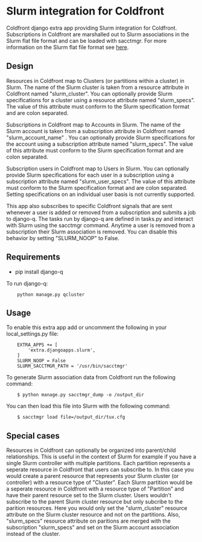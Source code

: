 # Slurm integration for Coldfront

Coldfront django extra app providing Slurm integration for Coldfront.
Subscriptions in Coldfront are marshalled out to Slurm associations in the
Slurm flat file format and can be loaded with sacctmgr. For more information on
the Slurm flat file format see [here](https://slurm.schedmd.com/sacctmgr.html).

## Design

Resources in Coldfront map to Clusters (or partitions within a cluster) in
Slurm. The name of the Slurm cluster is taken from a resource attribute in
Coldfront named "slurm\_cluster".  You can optionally provide Slurm
specifications for a cluster using a resource attribute named "slurm\_specs".
The value of this attribute must conform to the Slurm specification format and
are colon separated.

Subscriptions in Coldfront map to Accounts in Slurm. The name of the Slurm
account is taken from a subscription attribute in Coldfront named
"slurm\_account\_name" . You can optionally provide Slurm specifications for
the account using a subscription attribute named "slurm\_specs". The value of
this attribute must conform to the Slurm specification format and are colon
separated.

Subscription users in Coldfront map to Users in Slurm. You can optionally
provide Slurm specifications for each user in a subscription using a
subscription attribute named "slurm\_user\_specs". The value of this attribute
must conform to the Slurm specification format and are colon separated. Setting
specifications on an individual user basis is not currently supported.

This app also subscribes to specific Coldfront signals that are sent whenever a
user is added or removed from a subscription and submits a job to django-q. The
tasks run by django-q are defined in tasks.py and interact with Slurm using the
sacctmgr command. Anytime a user is removed from a subscription their Slurm
association is removed. You can disable this behavior by setting "SLURM\_NOOP"
to False.

## Requirements

- pip install django-q

To run django-q:

```
    python manage.py qcluster
```

## Usage

To enable this extra app add or uncomment the following in your
local\_settings.py file:

```
    EXTRA_APPS += [
        'extra.djangoapps.slurm',
    ]
    SLURM_NOOP = False
    SLURM_SACCTMGR_PATH = '/usr/bin/sacctmgr' 
```

To generate Slurm association data from Coldfront run the following command:

```
    $ python manage.py sacctmgr_dump -o /output_dir
```

You can then load this file into Slurm with the following command:

```
    $ sacctmgr load file=/output_dir/tux.cfg

```

## Special cases

Resources in Coldfront can optionally be organized into parent/child
relationships. This is useful in the context of Slurm for example if you have a
single Slurm controller with multiple partitions. Each partition represents a
seperate resource in Coldfront that users can subscribe to. In this case you
would create a parent resource that represents your Slurm cluster (or
controller) with a resource type of "Cluster". Each Slurm partition would be a
seperate resource in Coldfront with a resource type of "Partition" and have
their parent resource set to the Slurm cluster. Users wouldn't subscribe to the
parent Slurm cluster resource but only subcribe to the parition resources. Here
you would only set the "slurm\_cluster" resource attribute on the Slurm cluster
resource and not on the partitions. Also, "slurm\_specs" resource attribute on
paritions are merged with the subscription "slurm\_specs" and set on the Slurm
account association instead of the cluster.
